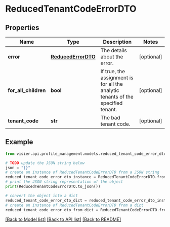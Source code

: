 # ReducedTenantCodeErrorDTO


## Properties

Name | Type | Description | Notes
------------ | ------------- | ------------- | -------------
**error** | [**ReducedErrorDTO**](ReducedErrorDTO.md) | The details about the error. | [optional] 
**for_all_children** | **bool** | If true, the assignment is for all the analytic tenants of the specified tenant. | [optional] 
**tenant_code** | **str** | The bad tenant code. | [optional] 

## Example

```python
from visier.api.profile_management.models.reduced_tenant_code_error_dto import ReducedTenantCodeErrorDTO

# TODO update the JSON string below
json = "{}"
# create an instance of ReducedTenantCodeErrorDTO from a JSON string
reduced_tenant_code_error_dto_instance = ReducedTenantCodeErrorDTO.from_json(json)
# print the JSON string representation of the object
print(ReducedTenantCodeErrorDTO.to_json())

# convert the object into a dict
reduced_tenant_code_error_dto_dict = reduced_tenant_code_error_dto_instance.to_dict()
# create an instance of ReducedTenantCodeErrorDTO from a dict
reduced_tenant_code_error_dto_from_dict = ReducedTenantCodeErrorDTO.from_dict(reduced_tenant_code_error_dto_dict)
```
[[Back to Model list]](../README.md#documentation-for-models) [[Back to API list]](../README.md#documentation-for-api-endpoints) [[Back to README]](../README.md)


